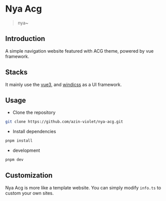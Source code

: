 # Nya Acg
> nya~
## Introduction
A simple navigation website featured with ACG theme, powered by vue framework.

## Stacks
It mainly use the [vue3](https://vuejs.org/), and [windicss](https://windicss.org/) as a UI framework.

## Usage

- Clone the repository
```bash
git clone https://github.com/azin-violet/nya-acg.git
```

- Install dependencies

```bash
pnpm install 
```

- development

```bash
pnpm dev
```

## Customization

Nya Acg is more like a template website. You can simply modify `info.ts` to custom your own sites.


